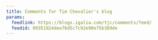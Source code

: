 ```yaml
---
title: Comments for Tim Chevalier's blog
params:
  feedlink: https://blogs.igalia.com/tjc/comments/feed/
  feedid: 09351924dee76d5c7c92e90e75b389de
---
```


